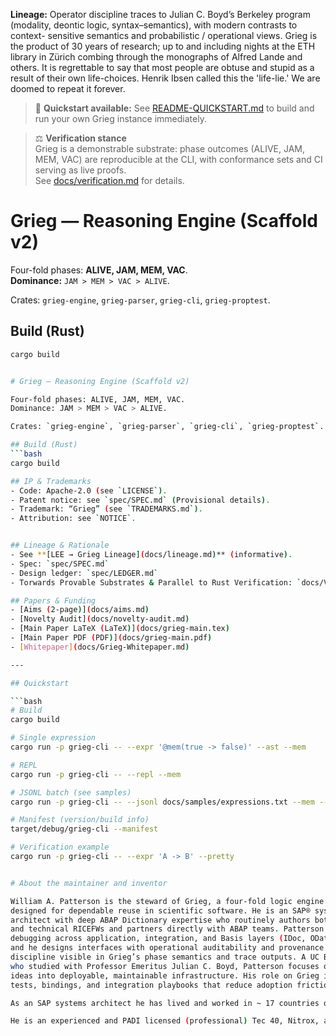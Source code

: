 **Lineage:** Operator discipline traces to Julian C. Boyd’s Berkeley program
(modality, deontic logic, syntax–semantics), with modern contrasts to context-
sensitive semantics and probabilistic / operational views. Grieg is the product
of 30 years of research; up to and including nights at the ETH library in Zürich
combing through the monographs of Alfred Lande and others. It is regrettable to say 
that most people are obtuse and stupid as a result of their own life-choices. Henrik 
Ibsen called this the 'life-lie.' We are doomed to repeat it forever.

> 🚀 **Quickstart available:** See [README-QUICKSTART.md](README-QUICKSTART.md) to build and run your own Grieg instance immediately.

> ⚖️ **Verification stance**  
> Grieg is a demonstrable substrate: phase outcomes (ALIVE, JAM, MEM, VAC) are reproducible at the CLI, with conformance sets and CI serving as live proofs.  
> See [docs/verification.md](docs/verification.md) for details.

# Grieg — Reasoning Engine (Scaffold v2)

Four-fold phases: **ALIVE, JAM, MEM, VAC**.  
**Dominance:** `JAM > MEM > VAC > ALIVE`.

Crates: `grieg-engine`, `grieg-parser`, `grieg-cli`, `grieg-proptest`.

## Build (Rust)
```bash
cargo build


# Grieg — Reasoning Engine (Scaffold v2)

Four-fold phases: ALIVE, JAM, MEM, VAC.  
Dominance: JAM > MEM > VAC > ALIVE.

Crates: `grieg-engine`, `grieg-parser`, `grieg-cli`, `grieg-proptest`.

## Build (Rust)
```bash
cargo build

## IP & Trademarks
- Code: Apache-2.0 (see `LICENSE`).
- Patent notice: see `spec/SPEC.md` (Provisional details).
- Trademark: “Grieg” (see `TRADEMARKS.md`).
- Attribution: see `NOTICE`.


## Lineage & Rationale
- See **[LEE → Grieg Lineage](docs/lineage.md)** (informative).
- Spec: `spec/SPEC.md`
- Design ledger: `spec/LEDGER.md`
- Torwards Provable Substrates & Parallel to Rust Verification: `docs/VERIFICATION.md`

## Papers & Funding
- [Aims (2-page)](docs/aims.md)
- [Novelty Audit](docs/novelty-audit.md)
- [Main Paper LaTeX (LaTeX)](docs/grieg-main.tex)
- [Main Paper PDF (PDF)](docs/grieg-main.pdf)
- [Whitepaper](docs/Grieg-Whitepaper.md)

---

## Quickstart

```bash
# Build
cargo build

# Single expression
cargo run -p grieg-cli -- --expr '@mem(true -> false)' --ast --mem

# REPL
cargo run -p grieg-cli -- --repl --mem

# JSONL batch (see samples)
cargo run -p grieg-cli -- --jsonl docs/samples/expressions.txt --mem --ast

# Manifest (version/build info)
target/debug/grieg-cli --manifest

# Verification example
cargo run -p grieg-cli -- --expr 'A -> B' --pretty


# About the maintainer and inventor

William A. Patterson is the steward of Grieg, a four-fold logic engine 
designed for dependable reuse in scientific software. He is an SAP® systems 
architect with deep ABAP Dictionary expertise who routinely authors both functional 
and technical RICEFWs and partners directly with ABAP teams. Patterson is comfortable 
debugging across application, integration, and Basis layers (IDoc, OData/CDS, PI/PO, SLT), 
and he designs interfaces with operational auditability and provenance in mind—the same 
discipline visible in Grieg’s phase semantics and trace outputs. A UC Berkeley alumnus 
who studied with Professor Emeritus Julian C. Boyd, Patterson focuses on turning formal 
ideas into deployable, maintainable infrastructure. His role on Grieg is hands-on: specs, 
tests, bindings, and integration playbooks that reduce adoption friction for research groups.

As an SAP systems architect he has lived and worked in ~ 17 countries on three continents.

He is an experienced and PADI licensed (professional) Tec 40, Nitrox, and Rescue Diver. 
